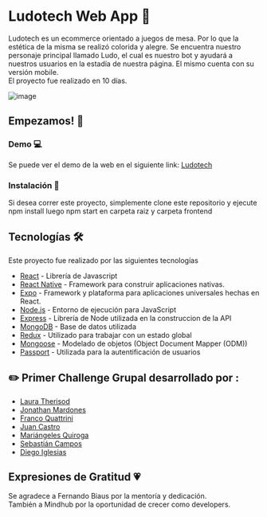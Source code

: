 # Ludotech Web App 🎲

Ludotech es un ecommerce orientado a juegos de mesa. Por lo que la estética de la misma se realizó colorida y alegre. Se encuentra nuestro personaje principal llamado Ludo, el cual es nuestro bot y ayudará a nuestros usuarios en la estadía de nuestra página. El mismo cuenta con su versión mobile. <br/>
El proyecto fue realizado en 10 días.



![image](frontend/public/assets/ludotech.gif)

## Empezamos! 🚀



### Demo 💻

Se puede ver el demo de la web en el siguiente link: [Ludotech](https://lodotechgames.herokuapp.com/)

### Instalación 🔧

Si desea correr este proyecto, simplemente clone este repositorio  y ejecute 
npm install
luego
 npm start 
en carpeta raiz y carpeta frontend

## Tecnologías 🛠️

Este proyecto fue realizado por las siguientes tecnologías

* [React](https://reactjs.org/) - Librería de Javascript
* [React Native](https://reactnative.dev/) - Framework para construir aplicaciones nativas.
* [Expo](https://expo.dev/) - Framework y plataforma para aplicaciones universales hechas en React.
* [Node.js](https://nodejs.org/en/) - Entorno de ejecución para JavaScript
* [Express](https://expressjs.com/) - Librería de Node utilizada en la construccion de la API
* [MongoDB](https://www.mongodb.com/) - Base de datos utilizada
* [Redux](https://react-redux.js.org/) -  Utilizado para trabajar con un estado global
* [Mongoose](https://mongoosejs.com/) - Modelado de objetos (Object Document Mapper (ODM))
* [Passport](http://www.passportjs.org/) - Utilizada para la autentificación de usuarios



## ✏️ Primer Challenge Grupal desarrollado por :
 * [Laura Therisod](https://github.com/ltherisod/)
 * [Jonathan Mardones](https://github.com/jmardones94)
 * [Franco Quattrini](https://github.com/franqodev)
 * [Juan Castro](https://github.com/JuanEduardoCastro)
 * [Mariángeles Quiroga](https://github.com/meriquiroga)
 * [Sebastián Campos](https://github.com/bastiampos)
 * [Diego Iglesias](https://github.com/diegoiglesiasrojo)

## Expresiones de Gratitud 💗
Se agradece a Fernando Biaus por la mentoría y  dedicación. <br/>
También a Mindhub por la oportunidad de crecer como developers.